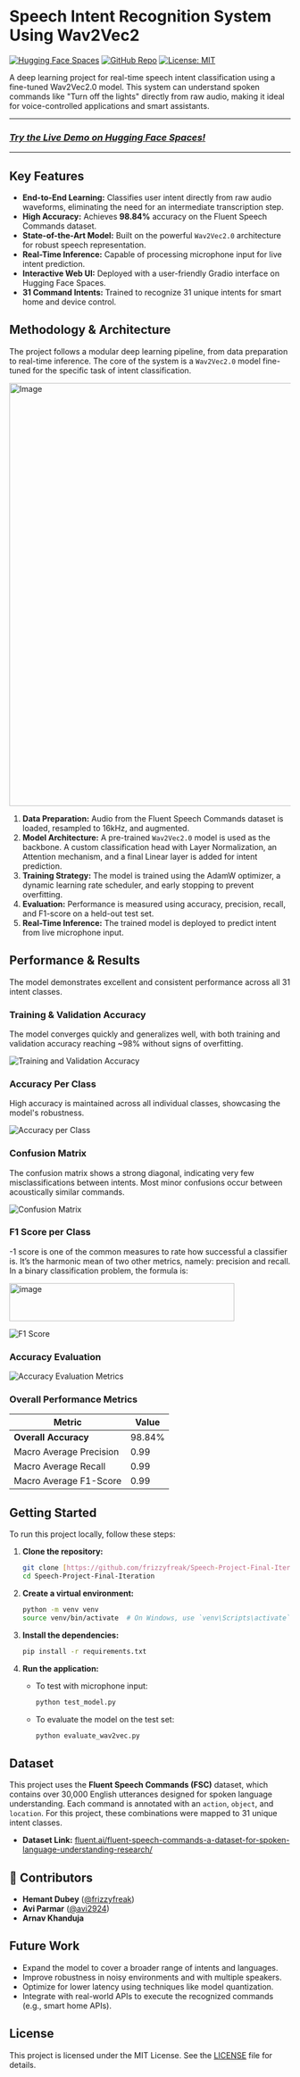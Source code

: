 # Speech Intent Recognition System Using Wav2Vec2

[![Hugging Face Spaces](https://img.shields.io/badge/%F0%9F%A4%97%20Hugging%20Face-Spaces-blue)](https://huggingface.co/spaces/avi292423/Speech-Intent-Recognition)
[![GitHub Repo](https://img.shields.io/badge/GitHub-Repository-informational)](https://github.com/avi2924/Speech-Project-Final-Iteration)
[![License: MIT](https://img.shields.io/badge/License-MIT-yellow.svg)](https://opensource.org/licenses/MIT)

A deep learning project for real-time speech intent classification using a fine-tuned Wav2Vec2.0 model. This system can understand spoken commands like "Turn off the lights" directly from raw audio, making it ideal for voice-controlled applications and smart assistants.

---

### *[Try the Live Demo on Hugging Face Spaces!](https://huggingface.co/spaces/Frizzyfreak/Speech-Intent-Recognition)*

---

##  Key Features

* **End-to-End Learning:** Classifies user intent directly from raw audio waveforms, eliminating the need for an intermediate transcription step.
* **High Accuracy:** Achieves **98.84%** accuracy on the Fluent Speech Commands dataset.
* **State-of-the-Art Model:** Built on the powerful `Wav2Vec2.0` architecture for robust speech representation.
* **Real-Time Inference:** Capable of processing microphone input for live intent prediction.
* **Interactive Web UI:** Deployed with a user-friendly Gradio interface on Hugging Face Spaces.
* **31 Command Intents:** Trained to recognize 31 unique intents for smart home and device control.

##  Methodology & Architecture

The project follows a modular deep learning pipeline, from data preparation to real-time inference. The core of the system is a `Wav2Vec2.0` model fine-tuned for the specific task of intent classification.

<img width="1559" height="758" alt="Image" src="https://github.com/user-attachments/assets/7b851f50-13e4-4e91-9406-a699346a52c1" />

1.  **Data Preparation:** Audio from the Fluent Speech Commands dataset is loaded, resampled to 16kHz, and augmented.
2.  **Model Architecture:** A pre-trained `Wav2Vec2.0` model is used as the backbone. A custom classification head with Layer Normalization, an Attention mechanism, and a final Linear layer is added for intent prediction.
3.  **Training Strategy:** The model is trained using the AdamW optimizer, a dynamic learning rate scheduler, and early stopping to prevent overfitting.
4.  **Evaluation:** Performance is measured using accuracy, precision, recall, and F1-score on a held-out test set.
5.  **Real-Time Inference:** The trained model is deployed to predict intent from live microphone input.

##  Performance & Results

The model demonstrates excellent and consistent performance across all 31 intent classes.

### Training & Validation Accuracy
The model converges quickly and generalizes well, with both training and validation accuracy reaching ~98% without signs of overfitting.

![Training and Validation Accuracy](./output/accuracy_plot.png)

### Accuracy Per Class
High accuracy is maintained across all individual classes, showcasing the model's robustness.

![Accuracy per Class](./output/accuracy_per_class.png)

### Confusion Matrix
The confusion matrix shows a strong diagonal, indicating very few misclassifications between intents. Most minor confusions occur between acoustically similar commands.

![Confusion Matrix](confusion_matrix.png)

### F1 Score per Class
-1 score is one of the common measures to rate how successful a classifier is. It’s the harmonic mean of two other metrics, namely: precision and recall. In a binary classification problem, the formula is:

<img width="403" height="68" alt="image" src="https://github.com/user-attachments/assets/2404fcc7-d068-4cdc-9c74-dfa9abb281c2" />

![F1 Score](./output/f1_score_per_class.png)

### Accuracy Evaluation 

![Accuracy Evaluation Metrics](./output/accuracy_evaluation.png)


### Overall Performance Metrics

| Metric                  | Value  |
| ----------------------- | ------ |
| **Overall Accuracy** | 98.84% |
| Macro Average Precision | 0.99   |
| Macro Average Recall    | 0.99   |
| Macro Average F1-Score  | 0.99   |

## Getting Started

To run this project locally, follow these steps:

1.  **Clone the repository:**
    ```bash
    git clone [https://github.com/frizzyfreak/Speech-Project-Final-Iteration.git](https://github.com/frizzyfreak/Speech-Project-Final-Iteration.git)
    cd Speech-Project-Final-Iteration
    ```

2.  **Create a virtual environment:**
    ```bash
    python -m venv venv
    source venv/bin/activate  # On Windows, use `venv\Scripts\activate`
    ```

3.  **Install the dependencies:**
    ```bash
    pip install -r requirements.txt
    ```

4.  **Run the application:**
    * To test with microphone input:
        ```bash
        python test_model.py
        ```
    * To evaluate the model on the test set:
        ```bash
        python evaluate_wav2vec.py
        ```

##  Dataset

This project uses the **Fluent Speech Commands (FSC)** dataset, which contains over 30,000 English utterances designed for spoken language understanding. Each command is annotated with an `action`, `object`, and `location`. For this project, these combinations were mapped to 31 unique intent classes.

-   **Dataset Link:** [fluent.ai/fluent-speech-commands-a-dataset-for-spoken-language-understanding-research/](https://fluent.ai/fluent-speech-commands-a-dataset-for-spoken-language-understanding-research/)

## 👥 Contributors

* **Hemant Dubey** ([@frizzyfreak](https://github.com/frizzyfreak))
* **Avi Parmar** ([@avi2924](https://github.com/avi2924))
* **Arnav Khanduja**


##  Future Work

-   Expand the model to cover a broader range of intents and languages.
-   Improve robustness in noisy environments and with multiple speakers.
-   Optimize for lower latency using techniques like model quantization.
-   Integrate with real-world APIs to execute the recognized commands (e.g., smart home APIs).

##  License

This project is licensed under the MIT License. See the [LICENSE](LICENSE) file for details.

